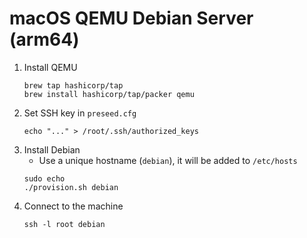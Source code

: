 # macOS QEMU Debian Server (arm64)

1. Install QEMU
   ```
   brew tap hashicorp/tap
   brew install hashicorp/tap/packer qemu
   ```
1. Set SSH key in `preseed.cfg`
   ```
   echo "..." > /root/.ssh/authorized_keys
   ```
1. Install Debian
   - Use a unique hostname (`debian`), it will be added to `/etc/hosts`
   ```
   sudo echo
   ./provision.sh debian
   ```
1. Connect to the machine
   ```
   ssh -l root debian
   ```
